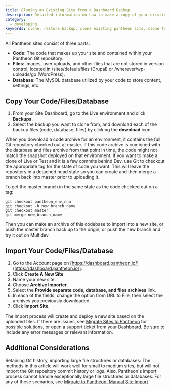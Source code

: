```yaml
---
title: Cloning an Existing Site from a Dashboard Backup
description: Detailed information on how to make a copy of your existing Drupal or WordPress site code, files, and database.
category:
  - developing
keywords: clone, restore backup, clone existing pantheon site, clone from pantheon backup, clone pantheon site, copy pantheon site
---
```

All Pantheon sites consist of three parts:

* **Code**: The code that makes up your site and contained within your Pantheon Git repository.
* **Files**: Images, user uploads, and other files that are not stored in version control, located in /sites/default/files (Drupal) or /wherever/wp-uploads/go (WordPress).
* **Database**: The MySQL database utilized by your code to store content, settings, etc.

## Copy Your Code/Files/Database

1. From your Site Dashboard, go to the Live environment and click **Backups**.
2. Select the backup you want to clone from, and download each of the backup files (code, database, files) by clicking the **download** icon.

When you download a code archive for an environment, it contains the full Git repository checked out at master. If this code archive is combined with the database and files archive from that point in time, the code might not match the snapshot deployed on that environment. If you want to make a clone of Live or Test and it is a few commits behind Dev, use Git to checkout the appropriate tag for the state of code you want. This will leave the repository in a detached head state so you can create and then merge a branch back into master prior to uploading it.  

To get the master branch in the same state as the code checked out on a tag:
```
git checkout pantheon_env_nnn
git checkout -b new_branch_name
git checkout master
git merge new_branch_name
```
Then you can make an archive of this codebase to import into a new site, or push the master branch back up to the origin, or push the new branch and try it out on Multidev.

## Import Your Code/Files/Database

1. Go to the Account page on [https://dashboard.pantheon.io/](https://dashboard.pantheon.io/).
2. Click **Create A New Site**.
3. Name your new site.
4. Choose **Archive Importer**.
5. Select the **Provide separate code, database, and files archives** link.
6. In each of the fields, change the option from URL to File, then select the archives you previously downloaded.
7. Click **Import Site**.

The import process will create and deploy a new site based on the uploaded files. If there are issues, see [Migrate Sites to Pantheon](/docs/articles/sites/migrate) for possible solutions, or open a support ticket from your Dashboard. Be sure to include any error messages or relevant information.

## Additional Considerations
Retaining Git history, importing large file structures or databases:
The methods in this article will work well for small to medium sites, but will not import the Git repository commit history or logs. Also, Pantheon's import process cannot handle exceptionally large file structures or databases. For any of these scenarios, see [Migrate to Pantheon: Manual Site Import](/docs/articles/sites/migrate/manual-site-import).
